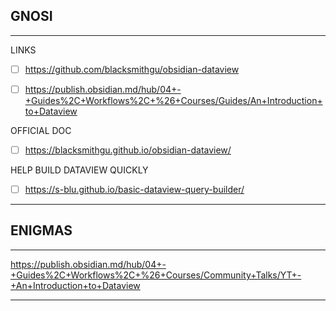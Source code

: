 

## GNOSI
----

LINKS

- [ ] https://github.com/blacksmithgu/obsidian-dataview

- [ ] https://publish.obsidian.md/hub/04+-+Guides%2C+Workflows%2C+%26+Courses/Guides/An+Introduction+to+Dataview

OFFICIAL DOC
- [ ] https://blacksmithgu.github.io/obsidian-dataview/


HELP BUILD DATAVIEW QUICKLY
 - [ ] https://s-blu.github.io/basic-dataview-query-builder/



-----





## ENIGMAS
----



https://publish.obsidian.md/hub/04+-+Guides%2C+Workflows%2C+%26+Courses/Community+Talks/YT+-+An+Introduction+to+Dataview


------






